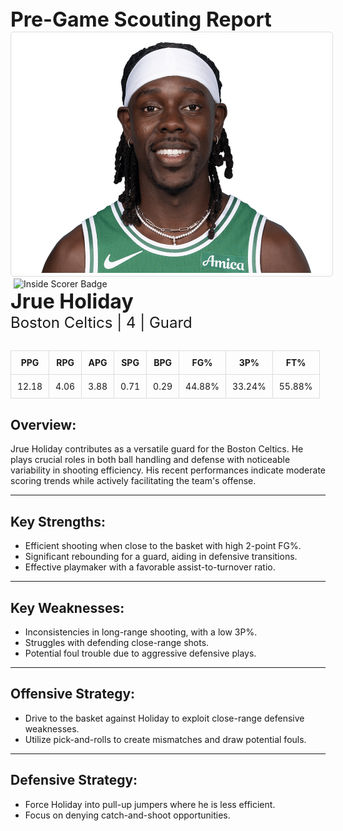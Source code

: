 
<div style="text-align;">
  <span style="font-size: 32px; font-weight: bold;">Pre-Game Scouting Report</span>
</div>

<div margin: 20px 0;>
<img src="../../../Data/Celtics/Jrue_Holiday/Portrait.jpg" alt="Portrait" width="520" height="380" style="border: 1px solid #ddd; border-radius: 5px; padding: 5px;">
</div>

<div margin: 20px 0;>
  <img src="https://upload.wikimedia.org/wikipedia/commons/9/9f/Finisher.png" alt="Inside Scorer Badge" width="92" height="104" style="margin: 0 5px;">
</div>

<div>
  <span style="font-size: 32px; font-weight: bold;">Jrue Holiday</span><br>
  <span style="font-size: 24px;">Boston Celtics | 4 | Guard</span>
</div>

<div style="margin: 30px 0;">
  <table style="width: 100%; border-collapse: collapse; text-align: center;">
    <thead style="background-color">
      <tr>
        <th style="padding: 10px; border: 1px solid #ddd;">PPG</th>
        <th style="padding: 10px; border: 1px solid #ddd;">RPG</th>
        <th style="padding: 10px; border: 1px solid #ddd;">APG</th>
        <th style="padding: 10px; border: 1px solid #ddd;">SPG</th>
        <th style="padding: 10px; border: 1px solid #ddd;">BPG</th>
        <th style="padding: 10px; border: 1px solid #ddd;">FG%</th>
        <th style="padding: 10px; border: 1px solid #ddd;">3P%</th>
        <th style="padding: 10px; border: 1px solid #ddd;">FT%</th>
      </tr>
    </thead>
    <tbody>
      <tr>
        <td style="padding: 10px; border: 1px solid #ddd;">12.18</td>
        <td style="padding: 10px; border: 1px solid #ddd;">4.06</td>
        <td style="padding: 10px; border: 1px solid #ddd;">3.88</td>
        <td style="padding: 10px; border: 1px solid #ddd;">0.71</td>
        <td style="padding: 10px; border: 1px solid #ddd;">0.29</td>
        <td style="padding: 10px; border: 1px solid #ddd;">44.88%</td>
        <td style="padding: 10px; border: 1px solid #ddd;">33.24%</td>
        <td style="padding: 10px; border: 1px solid #ddd;">55.88%</td>
      </tr>
    </tbody>
  </table>
</div>

<h2>Overview:</h2>
Jrue Holiday contributes as a versatile guard for the Boston Celtics. He plays crucial roles in both ball handling and defense with noticeable variability in shooting efficiency. His recent performances indicate moderate scoring trends while actively facilitating the team's offense.
<hr>

<h2>Key Strengths:</h2>
<ul>
  <li>Efficient shooting when close to the basket with high 2-point FG%.</li>
  <li>Significant rebounding for a guard, aiding in defensive transitions.</li>
  <li>Effective playmaker with a favorable assist-to-turnover ratio.</li>
</ul>
<hr>

<h2>Key Weaknesses:</h2>
<ul>
  <li>Inconsistencies in long-range shooting, with a low 3P%.</li>
  <li>Struggles with defending close-range shots.</li>
  <li>Potential foul trouble due to aggressive defensive plays.</li>
</ul>
<hr>

<h2>Offensive Strategy:</h2>
<ul>
  <li>Drive to the basket against Holiday to exploit close-range defensive weaknesses.</li>
  <li>Utilize pick-and-rolls to create mismatches and draw potential fouls.</li>
</ul>
<hr>

<h2>Defensive Strategy:</h2>
<ul>
  <li>Force Holiday into pull-up jumpers where he is less efficient.</li>
  <li>Focus on denying catch-and-shoot opportunities.</li>
</ul>
